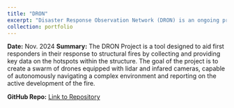 ```yaml
---
title: "DRON"
excerpt: "Disaster Response Observation Network (DRON) is an ongoing project implementing a UAV swarm to aide emergency responders in structural fire analysis.<br/>"
collection: portfolio
---
```


**Date:** Nov. 2024
**Summary:** The DRON Project is a tool designed to aid first responders in their response to structural fires by collecting and providing key data on the hotspots within the structure. The goal of the project is to create a swarm of drones equipped with lidar and infared cameras, capable of autonomously navigating a complex environment and reporting on the active development of the fire.

<!-- **Team Members:** Julia Sopala, Eduardo Burciaga-Ichikawa, and Kalen Cole Jaroszewski   -->
**GitHub Repo:** [Link to Repository](https://github.com/turtle-robotics/DRON)  
<!-- **Supporting Images:**   

Leading a team of 16 engineers to implement a UAV swarm aiding emergency responders in structural fire analysis.
Developing RF Controls for UAV scalability and coordinated swarm behavior.
 -->

<!-- <img src="/images/ignite_competition.png" alt="IGNITE Competition" style="max-width: 100%;"> -->


